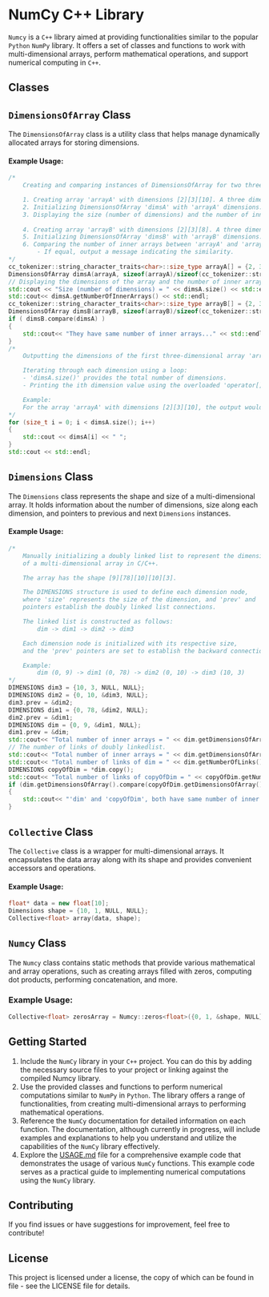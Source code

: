 # NumCy C++ Library
`Numcy` is a `C++` library aimed at providing functionalities similar to the popular `Python` `NumPy` library. It offers a set of classes and functions to work with multi-dimensional arrays, perform mathematical operations, and support numerical computing in `C++`.

## Classes

## `DimensionsOfArray` Class
The `DimensionsOfArray` class is a utility class that helps manage dynamically allocated arrays for storing dimensions.
#### Example Usage:
```C++
/*
    Creating and comparing instances of DimensionsOfArray for two three-dimensional arrays.

    1. Creating array 'arrayA' with dimensions [2][3][10]. A three dimensional array, with six inner arrays(two three-dimensional arrays), and then each inner array is a single line array(the innermost array)  of 10 columns.
    2. Initializing DimensionsOfArray 'dimsA' with 'arrayA' dimensions.
    3. Displaying the size (number of dimensions) and the number of inner arrays for 'arrayA'.
    
    4. Creating array 'arrayB' with dimensions [2][3][8]. A three dimensional array, with six inner arrays(two  three-dimensional arrays), and then each inner array is a single line array(the innermost array) of 8 columns.
    5. Initializing DimensionsOfArray 'dimsB' with 'arrayB' dimensions.
    6. Comparing the number of inner arrays between 'arrayA' and 'arrayB'.
        - If equal, output a message indicating the similarity.
*/
cc_tokenizer::string_character_traits<char>::size_type arrayA[] = {2, 3, 10};
DimensionsOfArray dimsA(arrayA, sizeof(arrayA)/sizeof(cc_tokenizer::string_character_traits<char>::size_type));
// Displaying the dimensions of the array and the number of inner arrays.
std::cout << "Size (number of dimensions) = " << dimsA.size() << std::endl;
std::cout<< dimsA.getNumberOfInnerArrays() << std::endl;
cc_tokenizer::string_character_traits<char>::size_type arrayB[] = {2, 3, 8};
DimensionsOfArray dimsB(arrayB, sizeof(arrayB)/sizeof(cc_tokenizer::string_character_traits<char>::size_type));    
if ( dimsB.compare(dimsA) ) 
{
    std::cout<< "They have same number of inner arrays..." << std::endl;
}
/*
    Outputting the dimensions of the first three-dimensional array 'arrayA' using the overloaded operator.

    Iterating through each dimension using a loop:
    - 'dimsA.size()' provides the total number of dimensions.
    - Printing the ith dimension value using the overloaded 'operator[]'.

    Example:
    For the array 'arrayA' with dimensions [2][3][10], the output would be: 2 3 10
*/
for (size_t i = 0; i < dimsA.size(); i++)
{
    std::cout << dimsA[i] << " ";
}
std::cout << std::endl;
```

## `Dimensions` Class
The `Dimensions` class represents the shape and size of a multi-dimensional array. It holds information about the number of dimensions, size along each dimension, and pointers to previous and next `Dimensions` instances.
#### Example Usage:
```C++
/*    
    Manually initializing a doubly linked list to represent the dimensions
    of a multi-dimensional array in C/C++.

    The array has the shape [9][78][10][10][3].

    The DIMENSIONS structure is used to define each dimension node,
    where 'size' represents the size of the dimension, and 'prev' and 'next'
    pointers establish the doubly linked list connections.

    The linked list is constructed as follows:
        dim -> dim1 -> dim2 -> dim3

    Each dimension node is initialized with its respective size,
    and the 'prev' pointers are set to establish the backward connections.

    Example:
        dim (0, 9) -> dim1 (0, 78) -> dim2 (0, 10) -> dim3 (10, 3)
*/
DIMENSIONS dim3 = {10, 3, NULL, NULL};
DIMENSIONS dim2 = {0, 10, &dim3, NULL};
dim3.prev = &dim2;
DIMENSIONS dim1 = {0, 78, &dim2, NULL};
dim2.prev = &dim1;
DIMENSIONS dim = {0, 9, &dim1, NULL};
dim1.prev = &dim;
std::cout<< "Total number of inner arrays = " << dim.getDimensionsOfArray().getNumberOfInnerArrays() << std::endl;
// The number of links of doubly linkedlist.
std::cout<< "Total number of inner arrays = " << dim.getDimensionsOfArray().getNumberOfInnerArrays() << std::endl;
std::cout<< "Total number of links of dim = " << dim.getNumberOfLinks() << std::endl;
DIMENSIONS copyOfDim = *dim.copy();
std::cout<< "Total number of links of copyOfDim = " << copyOfDim.getNumberOfLinks() << std::endl;
if (dim.getDimensionsOfArray().compare(copyOfDim.getDimensionsOfArray()))
{
    std::cout<< "'dim' and 'copyOfDim', both have same number of inner arrays" << std::endl;
}
```

## `Collective` Class
The `Collective` class is a wrapper for multi-dimensional arrays. It encapsulates the data array along with its shape and provides convenient accessors and operations.
#### Example Usage:
```C++
float* data = new float[10];
Dimensions shape = {10, 1, NULL, NULL};
Collective<float> array(data, shape);
```
## `Numcy` Class
The `Numcy` class contains static methods that provide various mathematical and array operations, such as creating arrays filled with zeros, computing dot products, performing concatenation, and more.
### Example Usage:
```C++
Collective<float> zerosArray = Numcy::zeros<float>({0, 1, &shape, NULL});
```

## Getting Started
1. Include the `NumCy` library in your `C++` project. You can do this by adding the necessary source files to your project or linking against the compiled Numcy library.
2. Use the provided classes and functions to perform numerical computations similar to `NumPy` in `Python`. The library offers a range of functionalities, from creating multi-dimensional arrays to performing mathematical operations.
3. Reference the `NumCy` documentation for detailed information on each function. The documentation, although currently in progress, will include examples and explanations to help you understand and utilize the capabilities of the `NumCy` library effectively.
4. Explore the [USAGE.md](USAGE.md) file for a comprehensive example code that demonstrates the usage of various `NumCy` functions. This example code serves as a practical guide to implementing numerical computations using the `NumCy` library. 

## Contributing
If you find issues or have suggestions for improvement, feel free to contribute!

## License
This project is licensed under a license, the copy of which can be found in file - see the LICENSE file for details.
